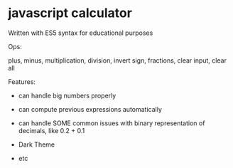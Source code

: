 # javascript calculator
Written with ES5 syntax for educational purposes

Ops: 

plus, minus, multiplication, division, invert sign, fractions, clear input, clear all



Features:

+ can handle big numbers properly

+ can compute previous expressions automatically

+ can handle SOME common issues with binary representation of decimals, like 0.2 + 0.1

+ Dark Theme

+ etc

